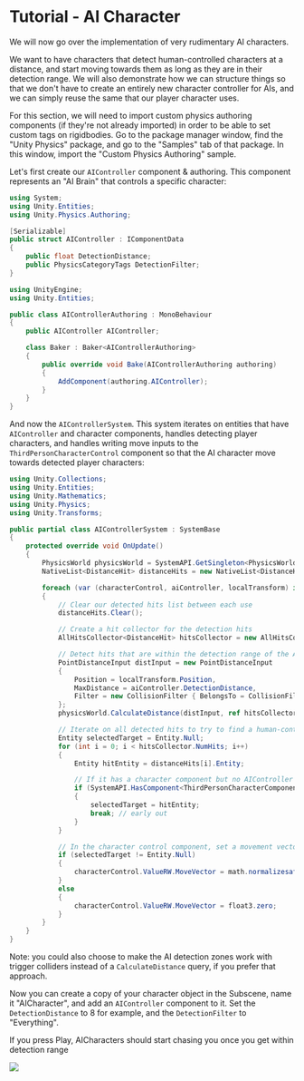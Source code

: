 
# Tutorial - AI Character

We will now go over the implementation of very rudimentary AI characters. 

We want to have characters that detect human-controlled characters at a distance, and start moving towards them as long as they are in their detection range. We will also demonstrate how we can structure things so that we don't have to create an entirely new character controller for AIs, and we can simply reuse the same that our player character uses.

For this section, we will need to import custom physics authoring components (if they're not already imported) in order to be able to set custom tags on rigidbodies. Go to the package manager window, find the "Unity Physics" package, and go to the "Samples" tab of that package. In this window, import the "Custom Physics Authoring" sample.

Let's first create our `AIController` component & authoring. This component represents an "AI Brain" that controls a specific character:
```cs
using System;
using Unity.Entities;
using Unity.Physics.Authoring;

[Serializable]
public struct AIController : IComponentData
{
    public float DetectionDistance;
    public PhysicsCategoryTags DetectionFilter;
}
```

```cs
using UnityEngine;
using Unity.Entities;

public class AIControllerAuthoring : MonoBehaviour
{
    public AIController AIController;

    class Baker : Baker<AIControllerAuthoring>
    {
        public override void Bake(AIControllerAuthoring authoring)
        {
            AddComponent(authoring.AIController);
        }
    }
}
```

And now the `AIControllerSystem`. This system iterates on entities that have `AIController` and character components, handles detecting player characters, and handles writing move inputs to the `ThirdPersonCharacterControl` component so that the AI character move towards detected player characters:
```cs
using Unity.Collections;
using Unity.Entities;
using Unity.Mathematics;
using Unity.Physics;
using Unity.Transforms;

public partial class AIControllerSystem : SystemBase
{
    protected override void OnUpdate()
    {
        PhysicsWorld physicsWorld = SystemAPI.GetSingleton<PhysicsWorldSingleton>().PhysicsWorld;
        NativeList<DistanceHit> distanceHits = new NativeList<DistanceHit>(Allocator.TempJob);

        foreach (var (characterControl, aiController, localTransform) in SystemAPI.Query<RefRW<ThirdPersonCharacterControl>, AIController, LocalTransform>())
        {
            // Clear our detected hits list between each use
            distanceHits.Clear();

            // Create a hit collector for the detection hits
            AllHitsCollector<DistanceHit> hitsCollector = new AllHitsCollector<DistanceHit>(aiController.DetectionDistance, ref distanceHits);

            // Detect hits that are within the detection range of the AI character
            PointDistanceInput distInput = new PointDistanceInput
            {
                Position = localTransform.Position,
                MaxDistance = aiController.DetectionDistance,
                Filter = new CollisionFilter { BelongsTo = CollisionFilter.Default.BelongsTo, CollidesWith = aiController.DetectionFilter.Value },
            };
            physicsWorld.CalculateDistance(distInput, ref hitsCollector);

            // Iterate on all detected hits to try to find a human-controlled character...
            Entity selectedTarget = Entity.Null;
            for (int i = 0; i < hitsCollector.NumHits; i++)
            {
                Entity hitEntity = distanceHits[i].Entity;

                // If it has a character component but no AIController component, that means it's a human player character
                if (SystemAPI.HasComponent<ThirdPersonCharacterComponent>(hitEntity) && !SystemAPI.HasComponent<AIController>(hitEntity))
                {
                    selectedTarget = hitEntity;
                    break; // early out
                }
            }

            // In the character control component, set a movement vector that will make the ai character move towards the selected target
            if (selectedTarget != Entity.Null)
            {
                characterControl.ValueRW.MoveVector = math.normalizesafe(SystemAPI.GetComponent<LocalTransform>(selectedTarget).Position - localTransform.Position);
            }
            else
            {
                characterControl.ValueRW.MoveVector = float3.zero;
            }
        }
    }
}
```

Note: you could also choose to make the AI detection zones work with trigger colliders instead of a `CalculateDistance` query, if you prefer that approach.

Now you can create a copy of your character object in the Subscene, name it "AICharacter", and add an `AIController` component to it. Set the `DetectionDistance` to 8 for example, and the `DetectionFilter` to "Everything". 

If you press Play, AICharacters should start chasing you once you get within detection range

![](../Images/tutorial_ai.gif)
